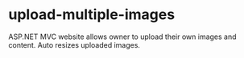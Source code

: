 # upload-multiple-images
ASP.NET MVC website allows owner to upload their own images and content.  Auto resizes uploaded images.
